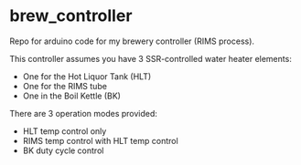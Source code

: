 brew_controller
==================
Repo for arduino code for my brewery controller (RIMS process).

This controller assumes you have 3 SSR-controlled water heater elements:
- One for the Hot Liquor Tank (HLT)
- One for the RIMS tube
- One in the Boil Kettle (BK)

There are 3 operation modes provided:
- HLT temp control only
- RIMS temp control with HLT temp control
- BK duty cycle control
